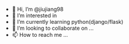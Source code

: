 - 👋 Hi, I’m @jiujiang98
- 👀 I’m interested in 
- 🌱 I’m currently learning python(django/flask)
- 💞️ I’m looking to collaborate on ...
- 📫 How to reach me ...

<!---
jiujiang98/jiujiang98 is a ✨ special ✨ repository because its `README.md` (this file) appears on your GitHub profile.
You can click the Preview link to take a look at your changes.
--->
